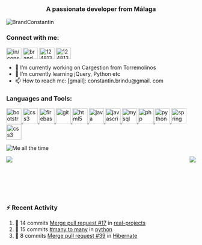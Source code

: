<!-- 
[![banner](./images/BannerImg.svg)](https://caspertheghost.me)
[![Header](https://raw.githubusercontent.com/zaifastafa/zaifastafa/master/assets/header.jpeg "Header")](https://huzaifamustafa.com/)
-->

<h3 align="center">A passionate developer from Málaga</h3>

<p align="right" style="display:inline"> <img src="https://komarev.com/ghpvc/?username=BrandConstantin" alt="BrandConstantin" /> </p>

<h3 align="left">Connect with me:</h3>
<p align="left" style="display:inline">
<a href="https://linkedin.com/in/in/constantin-brindusoiu/" target="blank"><img align="center" src="https://cdn.jsdelivr.net/npm/simple-icons@3.0.1/icons/linkedin.svg" alt="in/constantin-brindusoiu/" height="30" width="40" /></a>
<a href="https://www.hackerrank.com/brand_constantin" target="blank"><img align="center" src="https://cdn.jsdelivr.net/npm/simple-icons@3.0.1/icons/hackerrank.svg" alt="brand_constantin" height="30" width="40" /></a>
  <a href="https://stackoverflow.com/users/8719215/brandconstantin" target="blank"><img align="center" src="https://cdn.jsdelivr.net/npm/simple-icons@3.0.1/icons/stackoverflow.svg" alt="1248133" height="30" width="40" /></a>
    <a href="https://profile.codersrank.io/user/brandconstantin" target="blank"><img align="center" src="https://cdn.jsdelivr.net/npm/simple-icons@3.0.1/icons/codersrank.svg" alt="1248133" height="30" width="40" /></a>
</p>

<!--
**BrandConstantin/BrandConstantin** is a ✨ _special_ ✨ repository because its `README.md` (this file) appears on your GitHub profile.
Here are some ideas to get you started:-->
- 🔭 I’m currently working on Cargestion from Torremolinos
- 🌱 I’m currently learning jQuery, Python etc
- 📫 How to reach me: [gmail]: constantin.brindu@gmail. com
<!-- - 👯 I’m looking to collaborate on ... 
- 🤔 I’m looking for help with ... 
- 💬 Ask me about ...
- 😄 Pronouns: ...
- ⚡ Fun fact: ...-->

<!-- [![Header](https://raw.githubusercontent.com/th3c0d3br34ker/th3c0d3br34ker/master/code.gif)](https://github.com/BrandConstantin?tab=repositories) -->

<!--
the original project  https://github.com/anuraghazra/github-readme-stats#customization
-->


<h3 align="left">Languages and Tools:</h3>
<p align="left">
  <a href="https://getbootstrap.com" target="_blank"> <img src="https://devicons.github.io/devicon/devicon.git/icons/bootstrap/bootstrap-plain.svg" alt="bootstrap" width="40" height="40"/> </a> 
  <a href="https://www.w3schools.com/css/" target="_blank"> <img src="https://devicons.github.io/devicon/devicon.git/icons/css3/css3-original-wordmark.svg" alt="css3" width="40" height="40"/> </a>
  <a href="https://firebase.google.com/" target="_blank"> <img src="https://www.vectorlogo.zone/logos/firebase/firebase-icon.svg" alt="firebase" width="40" height="40"/> </a> 
  <a href="https://git-scm.com/" target="_blank"> <img src="https://www.vectorlogo.zone/logos/git-scm/git-scm-icon.svg" alt="git" width="40" height="40"/> </a> 
  <a href="https://www.w3.org/html/" target="_blank"> <img src="https://devicons.github.io/devicon/devicon.git/icons/html5/html5-original-wordmark.svg" alt="html5" width="40" height="40"/> </a> 
  <a href="https://www.java.com" target="_blank"> <img src="https://devicons.github.io/devicon/devicon.git/icons/java/java-original-wordmark.svg" alt="java" width="40" height="40"/> </a> 
  <a href="https://developer.mozilla.org/en-US/docs/Web/JavaScript" target="_blank"> <img src="https://devicons.github.io/devicon/devicon.git/icons/javascript/javascript-original.svg" alt="javascript" width="40" height="40"/> </a> 
  <a href="https://www.mysql.com/" target="_blank"> <img src="https://devicons.github.io/devicon/devicon.git/icons/mysql/mysql-original-wordmark.svg" alt="mysql" width="40" height="40"/> </a> 
  <a href="https://www.php.net" target="_blank"> <img src="https://www.vectorlogo.zone/logos/php/php-ar21.svg" alt="php" width="40" height="40"/> </a> 
  <a href="https://www.python.org" target="_blank"> <img src="https://devicons.github.io/devicon/devicon.git/icons/python/python-original.svg" alt="python" width="40" height="40"/> </a> 
  <a href="https://spring.io/" target="_blank"> <img src="https://www.vectorlogo.zone/logos/springio/springio-icon.svg" alt="spring" width="40" height="40"/> </a> 
  <a href="https://www.w3schools.com/css/" target="_blank"> <img src="https://devicons.github.io/devicon/devicon.git/icons/css3/css3-original-wordmark.svg" alt="css3" width="40" height="40"/> </a>
</p>



<img align="center" src="https://raw.githubusercontent.com/th3c0d3br34ker/th3c0d3br34ker/master/code.gif" title="Me all the time"/>





<p align="left">
  <a href="https://github.com/BrandConstantin?tab=repositories">
    <img align="left" src="https://github-readme-stats.vercel.app/api/top-langs/?username=BrandConstantin&langs_count=8" />
  </a>
</p>
<p align="right">
  <a href="https://github.com/BrandConstantin?tab=repositories">
    <img align="right" src="https://github-readme-stats.vercel.app/api?username=BrandConstantin&show_icons=true&theme=gruvbox" />
  </a>
</p>



<br/><br/><br/><br/><br/><br/>
### ⚡ Recent Activity
1. 🎉 14 commits [Merge pull request #17](https://github.com/BrandConstantin/real-projects/commit/e1c077faaa03707ee1d2ff4726ee0e2e6ed6c379) in [real-projects](https://github.com/BrandConstantin/real-projects)
2. 💪 15 commits [#many to many](https://github.com/BrandConstantin/python/commit/4f30891ec197d147c464e451144f7e8e001afcc5) in [python](https://github.com/BrandConstantin/python)
3. 🎉 8 commits [Merge pull request #39](https://github.com/BrandConstantin/Hibernate/commit/9cb308c8fc848b70637728eb5d3ae73ff457a5a1) in [Hibernate](https://github.com/BrandConstantin/Hibernate)

<!--[![BrandConstantin wakatime stats](https://github-readme-stats.vercel.app/api/wakatime?username=BrandConstantin)](https://github.com/BrandConstantin?tab=repositories)-->
<!--
[![Top Langs](https://github-readme-stats.vercel.app/api/top-langs/?username=madhank93&theme=tokyonight)](https://github.com/madhank93/github-readme-stats)
[![Anurag's github stats](https://github-readme-stats.vercel.app/api?username=madhank93&show_icons=true&theme=tokyonight)](https://github.com/madhank93/github-readme-stats)
-->
<!--
## 🔧 Technologies & Tools
<!-- https://shields.io 
![](https://img.shields.io/badge/Editor-IntelliJ_IDEA-informational?style=for-the-badge&logo=intellij-idea&logoColor=white&color=orange)
![](https://img.shields.io/badge/Code-Python-informational?style=for-the-badge&logo=python&logoColor=white&color=orange)
![](https://img.shields.io/badge/Code-JavaScript-informational?style=for-the-badge&logo=javascript&logoColor=white&color=orange)
![](https://img.shields.io/badge/Code-Java-informational?style=for-the-badge&logo=java&logoColor=white&color=orange)
![](https://img.shields.io/badge/Code-PHP-informational?style=for-the-badge&logo=php&logoColor=white&color=orange)
-->

